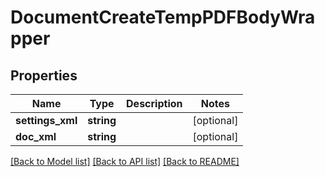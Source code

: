 # DocumentCreateTempPDFBodyWrapper

## Properties
Name | Type | Description | Notes
------------ | ------------- | ------------- | -------------
**settings_xml** | **string** |  | [optional] 
**doc_xml** | **string** |  | [optional] 

[[Back to Model list]](../README.md#documentation-for-models) [[Back to API list]](../README.md#documentation-for-api-endpoints) [[Back to README]](../README.md)


